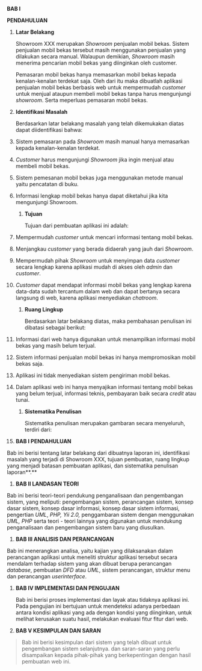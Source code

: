 **BAB I**

**PENDAHULUAN**

1.  **Latar Belakang**

    Showroom XXX merupakan *Showroom* penjualan mobil bekas. Sistem penjualan
    mobil bekas tersebut masih menggunakan penjualan yang dilakukan secara
    manual. Walaupun demikian, *Showroom* masih menerima pencarian mobil bekas
    yang diinginkan oleh customer.

    Pemasaran mobil bekas hanya memasarkan mobil bekas kepada kenalan-kenalan
    terdekat saja. Oleh dari itu maka dibuatlah aplikasi penjualan mobil bekas
    berbasis web untuk mempermudah *customer* untuk menjual ataupun membeli
    mobil bekas tanpa harus mengunjungi *showroom*. Serta meperluas pemasaran
    mobil bekas.

2.  **Identifikasi Masalah**

    Berdasarkan latar belakang masalah yang telah dikemukakan diatas dapat
    diidentifikasi bahwa:

3.  Sistem pemasaran pada *Showroom* masih manual hanya memasarkan kepada
    kenalan-kenalan terdekat.

4.  *Customer* harus mengunjungi *Showroom* jika ingin menjual atau membeli
    mobil bekas.

5.  Sistem pemesanan mobil bekas juga menggunakan metode manual yaitu pencatatan
    di buku.

6.  Informasi lengkap mobil bekas hanya dapat diketahui jika kita mengunjungi
    Showroom.

    1.  **Tujuan**

        Tujuan dari pembuatan aplikasi ini adalah:

7.  Mempermudah *customer* untuk mencari informasi tentang mobil bekas.

8.  Menjangkau *customer* yang berada didaerah yang jauh dari *Showroom*.

9.  Mempermudah pihak *Showroom* untuk menyimpan data *customer* secara lengkap
    karena aplikasi mudah di akses oleh *admin* dan *customer*.

10. *Customer* dapat mendapat informasi mobil bekas yang lengkap karena
    data-data sudah tercantum dalam web dan dapat bertanya secara langsung di
    web, karena aplikasi menyediakan *chatroom*.

    1.  **Ruang Lingkup**

        Berdasarkan latar belakang diatas, maka pembahasan penulisan ini
        dibatasi sebagai berikut:

11. Informasi dari web hanya digunakan untuk menampilkan informasi mobil bekas
    yang masih belum terjual.

12. Sistem informasi penjualan mobil bekas ini hanya mempromosikan mobil bekas
    saja.

13. Aplikasi ini tidak menyediakan sistem pengiriman mobil bekas.

14. Dalam aplikasi web ini hanya menyajikan informasi tentang mobil bekas yang
    belum terjual, informasi teknis, pembayaran baik secara *credit* atau tunai.

    1.  **Sistematika Penulisan**

        Sistematika penulisan merupakan gambaran secara menyeluruh, terdiri
        dari:

15. **BAB I PENDAHULUAN**

Bab ini berisi tentang latar belakang dari dibuatnya laporan ini, identifikasi
masalah yang terjadi di Showroom XXX, tujuan pembuatan, ruang lingkup yang
menjadi batasan pembuatan aplikasi, dan sistematika penulisan laporan**.**

1.  **BAB II LANDASAN TEORI**

Bab ini berisi teori-teori pendukung penganalisaan dan pengembangan sistem, yang
meliputi: pengembangan sistem, perancangan sistem, konsep dasar sistem, konsep
dasar informasi, konsep dasar sistem informasi, pengertian *UML*, *PHP, Yii
2.0,* penggambaran sistem dengan menggunakan *UML, PHP* serta teori - teori
lainnya yang digunakan untuk mendukung penganalisaan dan pengembangan sistem
baru yang diusulkan.

1.  **BAB III ANALISIS DAN PERANCANGAN**

Bab ini menerangkan analisa, yaitu kajian yang dilaksanakan dalam perancangan
aplikasi untuk meneliti struktur aplikasi tersebut secara mendalam terhadap
sistem yang akan dibuat berupa perancangan *database*, pembuatan *DFD* atau
*UML*, sistem perancangan, struktur menu dan perancangan *userinterface*.

1.  **BAB IV IMPLEMENTASI DAN PENGUJIAN**

    Bab ini berisi proses implementasi dan layak atau tidaknya aplikasi ini.
    Pada pengujian ini bertujuan untuk mendeteksi adanya perbedaan antara
    kondisi aplikasi yang ada dengan kondisi yang diinginkan, untuk melihat
    kerusakan suatu hasil, melakukan evaluasi fitur fitur dari web.

2.  **BAB V KESIMPULAN DAN SARAN**

>   Bab ini berisi kesimpulan dari sistem yang telah dibuat untuk pengembangan
>   sistem selanjutnya. dan saran-saran yang perlu disampaikan kepada
>   pihak-pihak yang berkepentingan dengan hasil pembuatan web ini.
